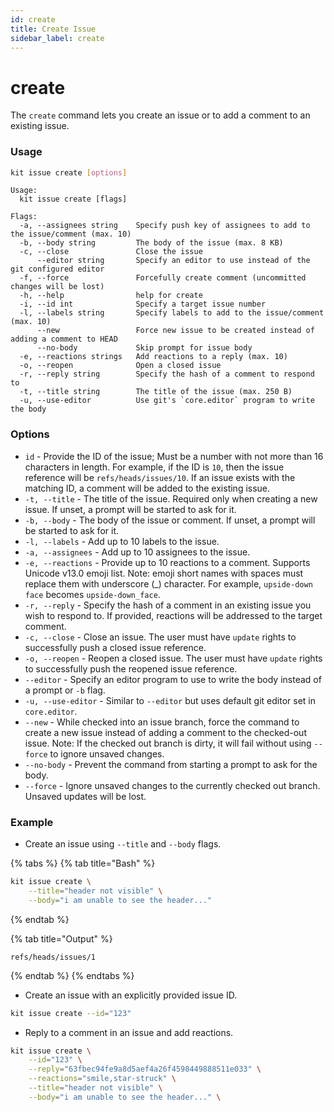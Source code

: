 ```yaml
---
id: create
title: Create Issue
sidebar_label: create
---
```


# create

The `create` command lets you create an issue or to add a comment to an existing issue.

### Usage

```bash
kit issue create [options]
```

```text
Usage:
  kit issue create [flags]

Flags:
  -a, --assignees string    Specify push key of assignees to add to the issue/comment (max. 10)
  -b, --body string         The body of the issue (max. 8 KB)
  -c, --close               Close the issue
      --editor string       Specify an editor to use instead of the git configured editor
  -f, --force               Forcefully create comment (uncommitted changes will be lost)
  -h, --help                help for create
  -i, --id int              Specify a target issue number
  -l, --labels string       Specify labels to add to the issue/comment (max. 10)
      --new                 Force new issue to be created instead of adding a comment to HEAD
      --no-body             Skip prompt for issue body
  -e, --reactions strings   Add reactions to a reply (max. 10)
  -o, --reopen              Open a closed issue
  -r, --reply string        Specify the hash of a comment to respond to
  -t, --title string        The title of the issue (max. 250 B)
  -u, --use-editor          Use git's `core.editor` program to write the body
```

### Options

* `id` - Provide the ID of the issue; Must be a number with not more than 16 characters in length. For example, if the ID is `10`, then the issue reference will be `refs/heads/issues/10`. If an issue exists with the matching ID, a comment will be added to the existing issue. 
* `-t, --title` - The title of the issue. Required only when creating a new issue. If unset, a prompt will be started to ask for it.
* `-b, --body` - The body of the issue or comment. If unset, a prompt will be started to ask for it.
* `-l, --labels` - Add up to 10 labels to the issue. 
* `-a, --assignees` - Add up to 10 assignees to the issue.
* `-e, --reactions` - Provide up to 10 reactions to a comment. Supports Unicode v13.0 emoji list. Note: emoji short names with spaces must replace them with underscore \(\_\) character. For example, `upside-down face` becomes `upside-down_face`. 
* `-r, --reply` - Specify the hash of a comment in an existing issue you wish to respond to. If provided, reactions will be addressed to the target comment.
* `-c, --close` - Close an issue. The user must have  `update`  rights to successfully push a closed issue reference.
* `-o, --reopen` - Reopen a closed issue. The user must have  `update`  rights to successfully push the reopened issue reference.
* `--editor` - Specify an editor program to use to write the body instead of a prompt or  `-b` flag.
* `-u, --use-editor` - Similar to `--editor` but uses default git editor set in `core.editor`.
* `--new` - While checked into an issue branch, force the command to create a new issue instead of adding a comment to the checked-out issue.  Note: If the checked out branch is dirty, it will fail without using `--force` to ignore unsaved changes. 
* `--no-body` - Prevent the command from starting a prompt to ask for the body. 
* `--force` - Ignore unsaved changes to the currently checked out branch. Unsaved updates will be lost.  

### Example

* Create an issue using `--title` and `--body` flags.

{% tabs %}
{% tab title="Bash" %}
```bash
kit issue create \
    --title="header not visible" \
    --body="i am unable to see the header..."
```
{% endtab %}

{% tab title="Output" %}
```
refs/heads/issues/1
```
{% endtab %}
{% endtabs %}

* Create an issue with an explicitly provided issue ID.

```bash
kit issue create --id="123"
```

* Reply to a comment in an issue and add reactions.

```bash
kit issue create \
    --id="123" \
    --reply="63fbec94fe9a8d5aef4a26f4598449888511e033" \
    --reactions="smile,star-struck" \
    --title="header not visible" \
    --body="i am unable to see the header..." \
```



